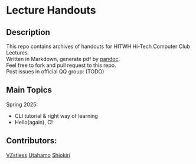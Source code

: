 # Lecture Handouts

## Description

This repo contains archives of handouts for HITWH Hi-Tech Computer Club Lectures.  
Written in Markdown, generate pdf by <a href="https://github.com/jgm/pandoc">pandoc</a>.  
Feel free to fork and pull request to this repo.  
Post issues in official QQ group: (TODO)

## Main Topics
Spring 2025:  
<ul>
<li>CLI tutorial & right way of learning</li>
<li>Hello(again), C!</li>
</ul>

## Contributors:
<a href="https://github.com/VictorZhangAI">VZstless</a>
<a href="https://github.com/Utahamo">Utahamo</a>
<a href="https://github.com/Shiokiri">Shiokiri</a>
